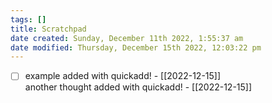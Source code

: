 ```yaml
---
tags: []
title: Scratchpad
date created: Sunday, December 11th 2022, 1:55:37 am
date modified: Thursday, December 15th 2022, 12:03:22 pm
---
```


- [ ] example added with quickadd! - [[2022-12-15]]  
another thought added with quickadd! - [[2022-12-15]]
